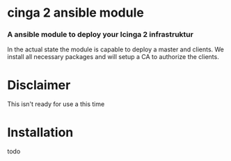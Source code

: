 cinga 2 ansible module
======
### A ansible module to deploy your Icinga 2 infrastruktur

In the actual state the module is capable to deploy a master and clients.
We install all necessary packages and will setup a CA to authorize the clients.

Disclaimer
======

This isn't ready for use a this time

Installation
======

todo




